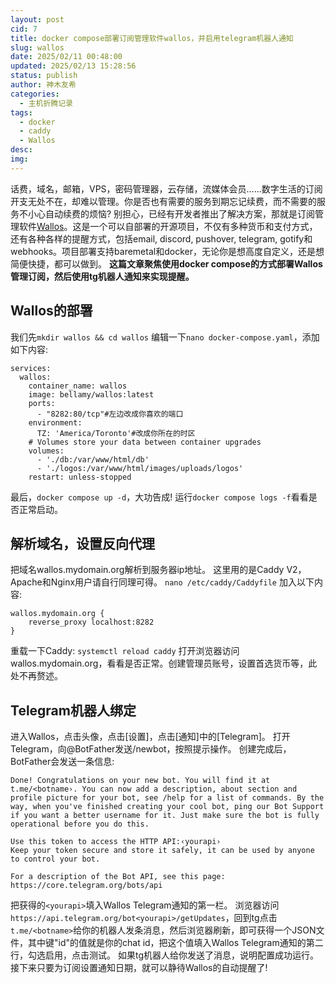 ```yaml
---
layout: post
cid: 7
title: docker compose部署订阅管理软件wallos，并启用telegram机器人通知
slug: wallos
date: 2025/02/11 00:48:00
updated: 2025/02/13 15:28:56
status: publish
author: 神木友希
categories: 
  - 主机折腾记录
tags: 
  - docker
  - caddy
  - Wallos
desc: 
img: 
---
```



话费，域名，邮箱，VPS，密码管理器，云存储，流媒体会员……数字生活的订阅开支无处不在，却难以管理。你是否也有需要的服务到期忘记续费，而不需要的服务不小心自动续费的烦恼? 别担心，已经有开发者推出了解决方案，那就是订阅管理软件[Wallos](https://github.com/ellite/Wallos)。这是一个可以自部署的开源项目，不仅有多种货币和支付方式，还有各种各样的提醒方式，包括email, discord, pushover, telegram, gotify和webhooks。项目部署支持baremetal和docker，无论你是想高度自定义，还是想简便快捷，都可以做到。
**这篇文章聚焦使用docker compose的方式部署Wallos管理订阅，然后使用tg机器人通知来实现提醒。**
## Wallos的部署
我们先`mkdir wallos && cd wallos`
编辑一下`nano docker-compose.yaml`，添加如下内容:
```
services:
  wallos:
    container_name: wallos
    image: bellamy/wallos:latest
    ports:
      - "8282:80/tcp"#左边改成你喜欢的端口
    environment:
      TZ: 'America/Toronto'#改成你所在的时区
    # Volumes store your data between container upgrades
    volumes:
      - './db:/var/www/html/db'
      - './logos:/var/www/html/images/uploads/logos'
    restart: unless-stopped
```
最后，`docker compose up -d`，大功告成!
运行`docker compose logs -f`看看是否正常启动。
## 解析域名，设置反向代理
把域名wallos.mydomain.org解析到服务器ip地址。
这里用的是Caddy V2，Apache和Nginx用户请自行同理可得。
`nano /etc/caddy/Caddyfile`
加入以下内容:
```
wallos.mydomain.org {
    reverse_proxy localhost:8282
}
```
重载一下Caddy: `systemctl reload caddy`
打开浏览器访问wallos.mydomain.org，看看是否正常。创建管理员账号，设置首选货币等，此处不再赘述。
## Telegram机器人绑定
进入Wallos，点击头像，点击[设置]，点击[通知]中的[Telegram]。
打开Telegram，向@BotFather发送/newbot，按照提示操作。
创建完成后，BotFather会发送一条信息:
```
Done! Congratulations on your new bot. You will find it at t.me/<botname›. You can now add a description, about section and profile picture for your bot, see /help for a list of commands. By the way, when you've finished creating your cool bot, ping our Bot Support if you want a better username for it. Just make sure the bot is fully operational before you do this.

Use this token to access the HTTP API:‹yourapi›
Keep your token secure and store it safely, it can be used by anyone to control your bot.

For a description of the Bot API, see this page: https://core.telegram.org/bots/api
```
把获得的`<yourapi>`填入Wallos Telegram通知的第一栏。
浏览器访问`https://api.telegram.org/bot<yourapi>/getUpdates`，回到tg点击`t.me/<botname>`给你的机器人发条消息，然后浏览器刷新，即可获得一个JSON文件，其中键"id"的值就是你的chat id，把这个值填入Wallos Telegram通知的第二行，勾选启用，点击测试。
如果tg机器人给你发送了消息，说明配置成功运行。接下来只要为订阅设置通知日期，就可以静待Wallos的自动提醒了!
